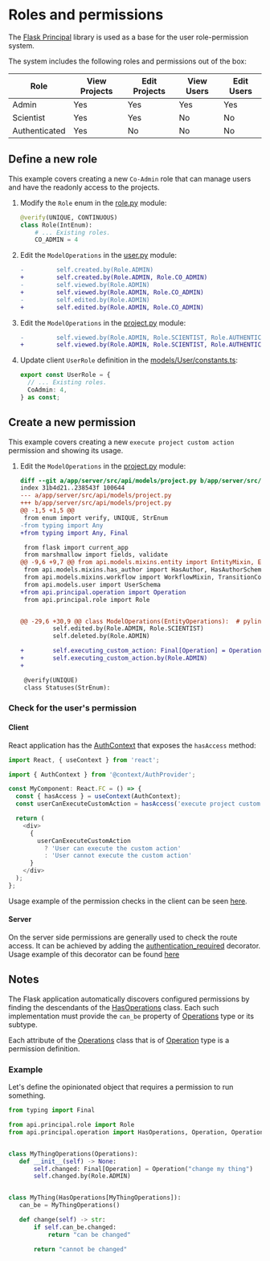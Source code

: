 # Roles and permissions

The [Flask Principal](https://pythonhosted.org/Flask-Principal/) library is used as a base for the user role-permission system.

The system includes the following roles and permissions out of the box:

| Role          | View Projects | Edit Projects | View Users | Edit Users |
|---------------|---------------|---------------|------------|------------|
| Admin         | Yes           | Yes           | Yes        | Yes        |
| Scientist     | Yes           | Yes           | No         | No         |
| Authenticated | Yes           | No            | No         | No         |

## Define a new role

This example covers creating a new `Co-Admin` role that can manage users and have the readonly access to the projects.

1. Modify the `Role` enum in the [role.py](/app/server/src/api/principal/role.py) module:
   ```python
   @verify(UNIQUE, CONTINUOUS)
   class Role(IntEnum):
       # ... Existing roles.
       CO_ADMIN = 4
   ```

2. Edit the `ModelOperations` in the [user.py](/app/server/src/api/models/user.py) module:
   ```diff
   -         self.created.by(Role.ADMIN)
   +         self.created.by(Role.ADMIN, Role.CO_ADMIN)
   -         self.viewed.by(Role.ADMIN)
   +         self.viewed.by(Role.ADMIN, Role.CO_ADMIN)
   -         self.edited.by(Role.ADMIN)
   +         self.edited.by(Role.ADMIN, Role.CO_ADMIN)
   ```

3. Edit the `ModelOperations` in the [project.py](/app/server/src/api/models/project.py) module:
   ```diff
   -         self.viewed.by(Role.ADMIN, Role.SCIENTIST, Role.AUTHENTICATED)
   +         self.viewed.by(Role.ADMIN, Role.SCIENTIST, Role.AUTHENTICATED, Role.CO_ADMIN)
   ```

4. Update client `UserRole` definition in the [models/User/constants.ts](/app/client/src/models/User/constants.ts):
   ```typescript
   export const UserRole = {
     // ... Existing roles.
     CoAdmin: 4,
   } as const;
   ```

## Create a new permission

This example covers creating a new `execute project custom action` permission and showing its usage.

1. Edit the `ModelOperations` in the [project.py](/app/server/src/api/models/project.py) module:
   ```diff
   diff --git a/app/server/src/api/models/project.py b/app/server/src/api/models/project.py
   index 31b4d21..238543f 100644
   --- a/app/server/src/api/models/project.py
   +++ b/app/server/src/api/models/project.py
   @@ -1,5 +1,5 @@
    from enum import verify, UNIQUE, StrEnum
   -from typing import Any
   +from typing import Any, Final

    from flask import current_app
    from marshmallow import fields, validate
   @@ -9,6 +9,7 @@ from api.models.mixins.entity import EntityMixin, EntityOperations, EntityMixinS
    from api.models.mixins.has_author import HasAuthor, HasAuthorSchema
    from api.models.mixins.workflow import WorkflowMixin, TransitionConfig
    from api.models.user import UserSchema
   +from api.principal.operation import Operation
    from api.principal.role import Role


   @@ -29,6 +30,9 @@ class ModelOperations(EntityOperations):  # pylint: disable=locally-disabled, to
            self.edited.by(Role.ADMIN, Role.SCIENTIST)
            self.deleted.by(Role.ADMIN)

   +        self.executing_custom_action: Final[Operation] = Operation("execute project custom action")
   +        self.executing_custom_action.by(Role.ADMIN)
   +

    @verify(UNIQUE)
    class Statuses(StrEnum):
   ```

### Check for the user's permission

#### Client

React application has the [AuthContext](/app/client/src/context/AuthProvider.tsx) that exposes the `hasAccess` method:

```typescript jsx
import React, { useContext } from 'react';

import { AuthContext } from '@context/AuthProvider';

const MyComponent: React.FC = () => {
  const { hasAccess } = useContext(AuthContext);
  const userCanExecuteCustomAction = hasAccess('execute project custom action');

  return (
    <div>
      {
        userCanExecuteCustomAction
          ? 'User can execute the custom action'
          : 'User cannot execute the custom action'
      }
    </div>
  );
};
```

Usage example of the permission checks in the client can be seen [here](../project/restful#create-new-project-api-route).

#### Server

On the server side permissions are generally used to check the route access. It can be achieved by adding the [authentication_required](/app/server/src/api/principal/__init__.py) decorator. Usage example of this decorator can be found [here](../project/restful#create-new-project-api-route)

## Notes

The Flask application automatically discovers configured permissions by finding the descendants of the [HasOperations](/app/server/src/api/principal/operation.py) class. Each such implementation must provide the `can_be` property of [Operations](/app/server/src/api/principal/operation.py) type or its subtype.

Each attribute of the [Operations](/app/server/src/api/principal/operation.py) class that is of [Operation](/app/server/src/api/principal/operation.py) type is a permission definition.

### Example

Let's define the opinionated object that requires a permission to run something.

```python
from typing import Final

from api.principal.role import Role
from api.principal.operation import HasOperations, Operation, Operations


class MyThingOperations(Operations):
   def __init__(self) -> None:
       self.changed: Final[Operation] = Operation("change my thing")
       self.changed.by(Role.ADMIN)


class MyThing(HasOperations[MyThingOperations]):
   can_be = MyThingOperations()

   def change(self) -> str:
       if self.can_be.changed:
           return "can be changed"

       return "cannot be changed"
```
